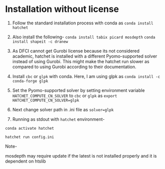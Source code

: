 
# Installation without license
1. Follow the standard installation process with conda as 
`conda install hatchet`
2. Also install the following-
`conda install tabix picard mosdepth`
`conda install shapeit -c dranew`

3. As DFCI cannot get Gurobi license because its not considered academic, hatchet is installed with a different Pyomo-supported solver instead of using Gurobi. This might make the hatchet run slower as compared to using Gurobi according to their documentation.
4. Install `cbc` or `glpk` with conda. Here, I am using glpk as `conda install -c conda-forge glpk`
5. Set the Pyomo-supported solver by setting environment variable `HATCHET_COMPUTE_CN_SOLVER` to `cbc` or `glpk` as `export HATCHET_COMPUTE_CN_SOLVER=glpk`
6. Next change solver path in .ini file as `solver=glpk`
7. Running as stdout with `hatchet` environment-

`conda activate hatchet`

`hatchet run config.ini`

Note- 

mosdepth may require update if the latest is not installed properly and it is dependent on htslib

